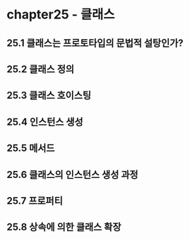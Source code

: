 # chapter25 - 클래스

## 25.1 클래스는 프로토타입의 문법적 설탕인가?

## 25.2 클래스 정의

## 25.3 클래스 호이스팅

## 25.4 인스턴스 생성

## 25.5 메서드

## 25.6 클래스의 인스턴스 생성 과정

## 25.7 프로퍼티

## 25.8 상속에 의한 클래스 확장
